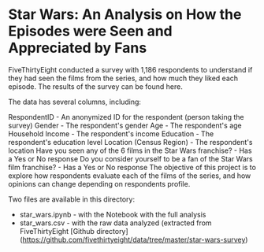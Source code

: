 # Star Wars: An Analysis on How the Episodes were Seen and Appreciated by Fans
FiveThirtyEight conducted a survey with 1,186 respondents to understand if they had seen the films from the series, and how much they liked each episode. The results of the survey can be found here.

The data has several columns, including:

RespondentID - An anonymized ID for the respondent (person taking the survey)
Gender - The respondent's gender
Age - The respondent's age
Household Income - The respondent's income
Education - The respondent's education level
Location (Census Region) - The respondent's location
Have you seen any of the 6 films in the Star Wars franchise? - Has a Yes or No response
Do you consider yourself to be a fan of the Star Wars film franchise? - Has a Yes or No response
The objective of this project is to explore how respondents evaluate each of the films of the series, and how opinions can change depending on respondents profile.

Two files are available in this directory:
- star_wars.ipynb - with the Notebook with the full analysis
- star_wars.csv - with the raw data analyzed (extracted from FiveThirtyEight [Github directory] (https://github.com/fivethirtyeight/data/tree/master/star-wars-survey)
